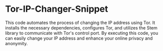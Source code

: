 # Tor-IP-Changer-Snippet
This code automates the process of changing the IP address using Tor. It installs the necessary dependencies, configures Tor, and utilizes the Stem library to communicate with Tor's control port. By executing this code, you can easily change your IP address and enhance your online privacy and anonymity.

